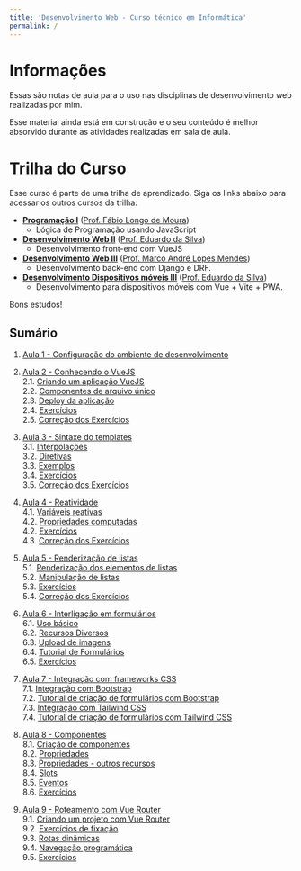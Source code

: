 ```yaml
---
title: 'Desenvolvimento Web - Curso técnico em Informática'
permalink: /
---
```


# Informações

Essas são notas de aula para o uso nas disciplinas de desenvolvimento web realizadas por mim.

Esse material ainda está em construção e o seu conteúdo é melhor absorvido durante as atividades realizadas em sala de aula.

# Trilha do Curso

Esse curso é parte de uma trilha de aprendizado. Siga os links abaixo para acessar os outros cursos da trilha:

- **[Programação I](https://github.com/ldmfabio/Programacao)** ([Prof. Fábio Longo de Moura](https://github.com/ldmfabio))
  - Lógica de Programação usando JavaScript
- **[Desenvolvimento Web II](https://eduardo-da-silva.github.io/aula-desenvolvimento-web/)** ([Prof. Eduardo da Silva](https://github.com/eduardo-da-silva/))
  - Desenvolvimento front-end com VueJS
- **[Desenvolvimento Web III](https://github.com/marrcandre/django-drf-tutorial)** ([Prof. Marco André Lopes Mendes](https://github.com/marrcandre))
  - Desenvolvimento back-end com Django e DRF.
- **[Desenvolvimento Dispositivos móveis III](https://eduardo-da-silva.github.io/aula-desenvolvimento-mobile/)** ([Prof. Eduardo da Silva](https://github.com/eduardo-da-silva/))
  - Desenvolvimento para dispositivos móveis com Vue + Vite + PWA.

Bons estudos!

## Sumário

1. [Aula 1 - Configuração do ambiente de desenvolvimento](ambiente/intro.md)

2. [Aula 2 - Conhecendo o VueJS](intro/intro.md)  
   2.1. [Criando um aplicação VueJS](intro/criar-aplicacao-vuejs.html)  
   2.2. [Componentes de arquivo único](intro/single-file-components.html)  
   2.3. [Deploy da aplicação](intro/deploy-aplicacao.html)  
   2.4. [Exercícios](intro/exercicios.html)  
   2.5. [Correção dos Exercícios](intro/correcao-exercicios.html)

3. [Aula 3 - Sintaxe do templates](sintaxe-templates/intro.md)  
   3.1. [Interpolações](sintaxe-templates/interpolacoes.html)  
   3.2. [Diretivas](sintaxe-templates/diretivas.html)  
   3.3. [Exemplos](sintaxe-templates/exemplos.html)  
   3.4. [Exercícios](sintaxe-templates/exercicios.html)  
   3.5. [Correção dos Exercícios](sintaxe-templates/correcao-exercicios.html)

4. [Aula 4 - Reatividade](reatividade/intro.md)  
   4.1. [Variáveis reativas](reatividade/variaveis-reativas.html)  
   4.2. [Propriedades computadas](reatividade/propriedades-computadas.html)  
   4.2. [Exercícios](reatividade/exercicios.html)  
   4.3. [Correção dos Exercícios](reatividade/correcao-exercicios.html)

5. [Aula 5 - Renderização de listas](listas/intro.md)  
   5.1. [Renderização dos elementos de listas](listas/renderizacao-elementos.html)  
   5.2. [Manipulação de listas](listas/manipulacao-listas.html)  
   5.3. [Exercícios](listas/exercicios.html)  
   5.4. [Correção dos Exercícios](listas/correcao-exercicios.html)

6. [Aula 6 - Interligação em formulários](formularios/intro.md)  
   6.1. [Uso básico](formularios/uso-basico.html)  
   6.2. [Recursos Diversos](formularios/recursos-diversos.html)  
   6.3. [Upload de imagens](formularios/upload-imagens.html)  
   6.4. [Tutorial de Formulários](formularios/tutorial.html)  
   6.5. [Exercícios](formularios/exercicios.html)

7. [Aula 7 - Integração com frameworks CSS](integracao-frameworks-css/intro.md)  
   7.1. [Integração com Bootstrap](integracao-frameworks-css/integracao-bootstrap.html)  
   7.2. [Tutorial de criação de formulários com Bootstrap](integracao-frameworks-css/tutorial-bootstrap.html)  
   7.3. [Integração com Tailwind CSS](integracao-frameworks-css/integracao-tailwind.html)  
   7.4. [Tutorial de criação de formulários com Tailwind CSS](integracao-frameworks-css/tutorial-tailwind.html)

8. [Aula 8 - Componentes](componentes/intro.md)  
   8.1. [Criação de componentes](componentes/criacao.html)  
   8.2. [Propriedades](componentes/propriedades.html)  
   8.3. [Propriedades - outros recursos](componentes/propriedades-outros-recursos.html)  
   8.4. [Slots](componentes/slots.html)  
   8.5. [Eventos](componentes/eventos.html)  
   8.6. [Exercícios](componentes/exercicios.html)

9. [Aula 9 - Roteamento com Vue Router](roteamento/intro.md)  
   9.1. [Criando um projeto com Vue Router](roteamento/criando-projeto-vue-router.html)  
   9.2. [Exercícios de fixação](roteamento/exercícios-rotas-componentes.html)  
   9.3. [Rotas dinâmicas](roteamento/rotas-dinamicas.html)  
   9.4. [Navegação programática](roteamento/navegacao-programatica.html)  
   9.5. [Exercícios](roteamento/exercicios.html)

      <!-- 9.3. [Definição do Layout](router/layout.html)  
      9.4. [Criando as páginas](router/criando-paginas.html)  
      9.5. [Configurando as rotas](router/configurando-rotas.html)  
      9.6. [Exercícios](router/exercicios.html) -->
   <!-- 9. [Aula 9 - Usando o Axios](axios/intro.md)
      9.1. [Exemplos de uso](axios/exemplos-de-uso.md)
      9.2. [A API TMDB](axios/tmdb-api.md)
      9.3. [TMDB no vue](axios/tmdb-no-vue.md)
      9.4. [TMDB: adicionar o vue-router](axios/tmdb-adicionar-vue-router.md)
      9.5. [TMDB: ajustes de estilos](axios/tmdb-ajustes-estilos.md)
      9.6. [TMDB: listando filmes](axios/tmdb-listando-filmes.md)
      9.7. [TMDB: visualizar ícone de carregando](axios/tmdb-visualizar-carregando)
      9.8. [TMDB: mostrando a tag gêneros](axios/tmdb-mostrando-tag-generos)
      9.9. [TMDB: gerenciamento de estados com Pinia](axios/tmdb-gerenciamento-estados-com-pinia)
      9.10. [TMDB: enfatizando o gênero atual](axios/tmdb-enfatizando-genero-atual)
      9.11. [TMDB: mostrando detalhes do filme](axios/tmdb-mostrando-detalhes-do-filme) -->
